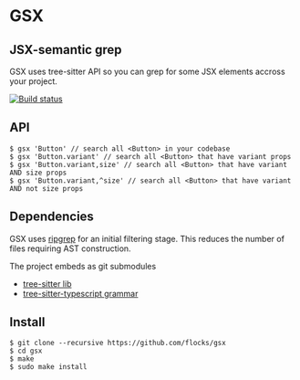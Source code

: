 # GSX

## JSX-semantic grep

GSX uses tree-sitter API so you can grep for some JSX elements accross
your project.

[![Build status](https://github.com/flocks/gsx/actions/workflows/test.yml/badge.svg)](https://github.com/flocks/gsx/actions)

## API

```console
$ gsx 'Button' // search all <Button> in your codebase
$ gsx 'Button.variant' // search all <Button> that have variant props
$ gsx 'Button.variant,size' // search all <Button> that have variant AND size props
$ gsx 'Button.variant,^size' // search all <Button> that have variant AND not size props
```

## Dependencies

GSX uses [ripgrep](https://github.com/BurntSushi/ripgrep) for an
initial filtering stage. This reduces the number of files requiring
AST construction.

The project embeds as git submodules 
- [tree-sitter lib](https://github.com/tree-sitter/tree-sitter)
- [tree-sitter-typescript grammar](https://github.com/tree-sitter/tree-sitter-typescript)


## Install

```console
$ git clone --recursive https://github.com/flocks/gsx
$ cd gsx
$ make
$ sudo make install
```
